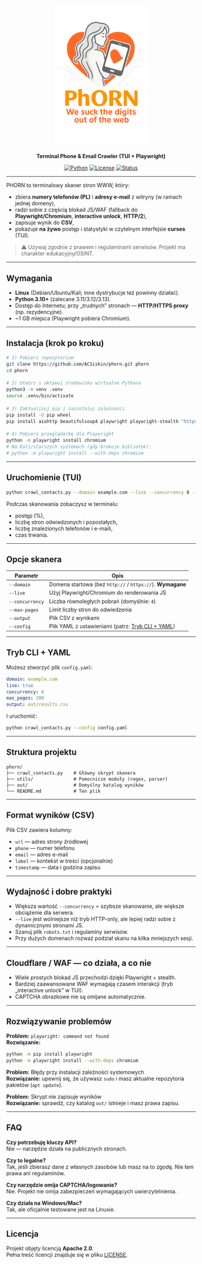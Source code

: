 <!-- PHORN – README.md -->

<div align="center">

<picture>
  <!-- Light mode -->
  <source media="(prefers-color-scheme: light)" srcset="assets/phorn-logo-light.png">
  <!-- Dark mode -->
  <source media="(prefers-color-scheme: dark)"  srcset="assets/phorn-logo-light.png">
  <img alt="PHORN Logo" src="assets/phorn-logo-light.png" width="250">
</picture>

**Terminal Phone & Email Crawler (TUI + Playwright)**

[![Python](https://img.shields.io/badge/Python-3.10%2B-blue.svg)](https://www.python.org/)
[![License](https://img.shields.io/badge/License-Apache%202.0-green.svg)](LICENSE)
[![Status](https://img.shields.io/badge/OSINT-Tool-orange.svg)](#)

</div>

---

PHORN to terminalowy skaner stron WWW, który:

- zbiera **numery telefonów (PL)** i **adresy e-mail** z witryny (w ramach jednej domeny),
- radzi sobie z częścią blokad JS/WAF (fallback do **Playwright/Chromium**, **interactive unlock**, **HTTP/2**),
- zapisuje wynik do **CSV**,
- pokazuje **na żywo** postęp i statystyki w czytelnym interfejsie **curses** (TUI).

> ⚠️ Używaj zgodnie z prawem i regulaminami serwisów. Projekt ma charakter edukacyjny/OSINT.

---

## Wymagania

- **Linux** (Debian/Ubuntu/Kali; inne dystrybucje też powinny działać).
- **Python 3.10+** (zalecane 3.11/3.12/3.13).
- Dostęp do Internetu; przy „trudnych” stronach — **HTTP/HTTPS proxy** (np. rezydencyjne).
- ~1 GB miejsca (Playwright pobiera Chromium).

---

## Instalacja (krok po kroku)

```bash
# 1) Pobierz repozytorium
git clone https://github.com/ACSiskin/phorn.git phorn
cd phorn

# 2) Utwórz i aktywuj środowisko wirtualne Pythona
python3 -m venv .venv
source .venv/bin/activate

# 3) Zaktualizuj pip i zainstaluj zależności
pip install -U pip wheel
pip install aiohttp beautifulsoup4 playwright playwright-stealth "httpx[http2]" pyyaml tldextract rich pandas

# 4) Pobierz przeglądarkę dla Playwright
python -m playwright install chromium
# Na Kali/starszych systemach (gdy brakuje bibliotek):
# python -m playwright install --with-deps chromium
```

---

## Uruchomienie (TUI)

```bash
python crawl_contacts.py --domain example.com --live --concurrency 8 --max-pages 200 --output out/contacts_example.csv
```

Podczas skanowania zobaczysz w terminalu:

- postęp (%),
- liczbę stron odwiedzonych i pozostałych,
- liczbę znalezionych telefonów i e-maili,
- czas trwania.

---

## Opcje skanera

| Parametr         | Opis                                                                 |
|------------------|----------------------------------------------------------------------|
| `--domain`       | Domena startowa (bez `http://` / `https://`). **Wymagane**           |
| `--live`         | Użyj Playwright/Chromium do renderowania JS                          |
| `--concurrency`  | Liczba równoległych pobrań (domyślnie: `4`)                          |
| `--max-pages`    | Limit liczby stron do odwiedzenia                                    |
| `--output`       | Plik CSV z wynikami                                                  |
| `--config`       | Plik YAML z ustawieniami (patrz: [Tryb CLI + YAML](#tryb-cli--yaml)) |

---

## Tryb CLI + YAML

Możesz stworzyć plik `config.yaml`:

```yaml
domain: example.com
live: true
concurrency: 8
max_pages: 200
output: out/results.csv
```

I uruchomić:

```bash
python crawl_contacts.py --config config.yaml
```

---

## Struktura projektu

```
phorn/
├── crawl_contacts.py    # Główny skrypt skanera
├── utils/               # Pomocnicze moduły (regex, parser)
├── out/                 # Domyślny katalog wyników
└── README.md            # Ten plik
```

---

## Format wyników (CSV)

Plik CSV zawiera kolumny:

- `url` — adres strony źródłowej
- `phone` — numer telefonu
- `email` — adres e-mail
- `label` — kontekst w treści (opcjonalnie)
- `timestamp` — data i godzina zapisu

---

## Wydajność i dobre praktyki

- Większa wartość `--concurrency` = szybsze skanowanie, ale większe obciążenie dla serwera.
- `--live` jest wolniejsze niż tryb HTTP-only, ale lepiej radzi sobie z dynamicznymi stronami JS.
- Szanuj plik `robots.txt` i regulaminy serwisów.
- Przy dużych domenach rozważ podział skanu na kilka mniejszych sesji.

---

## Cloudflare / WAF — co działa, a co nie

- Wiele prostych blokad JS przechodzi dzięki Playwright + stealth.
- Bardziej zaawansowane WAF wymagają czasem interakcji (tryb „interactive unlock” w TUI).
- CAPTCHA obrazkowe nie są omijane automatycznie.

---

## Rozwiązywanie problemów

**Problem:** `playwright: command not found`  
**Rozwiązanie:**  
```bash
python -m pip install playwright
python -m playwright install --with-deps chromium
```

**Problem:** Błędy przy instalacji zależności systemowych  
**Rozwiązanie:** upewnij się, że używasz `sudo` i masz aktualne repozytoria pakietów (`apt update`).

**Problem:** Skrypt nie zapisuje wyników  
**Rozwiązanie:** sprawdź, czy katalog `out/` istnieje i masz prawa zapisu.

---

## FAQ

**Czy potrzebuję kluczy API?**  
Nie — narzędzie działa na publicznych stronach.

**Czy to legalne?**  
Tak, jeśli zbierasz dane z własnych zasobów lub masz na to zgodę. Nie łam prawa ani regulaminów.

**Czy narzędzie omija CAPTCHA/logowanie?**  
Nie. Projekt nie omija zabezpieczeń wymagających uwierzytelnienia.

**Czy działa na Windows/Mac?**  
Tak, ale oficjalnie testowane jest na Linuxie.

---

## Licencja

Projekt objęty licencją **Apache 2.0**.  
Pełna treść licencji znajduje się w pliku [LICENSE](LICENSE).
